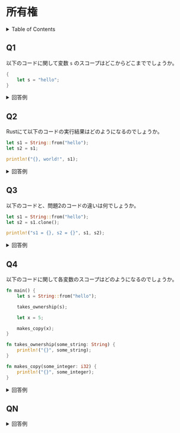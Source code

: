 # 所有権

<!-- START doctoc generated TOC please keep comment here to allow auto update -->
<!-- DON'T EDIT THIS SECTION, INSTEAD RE-RUN doctoc TO UPDATE -->
<details>
<summary>Table of Contents</summary>

- [Q1](#q1)
- [Q2](#q2)
- [Q3](#q3)
- [Q4](#q4)
- [QN](#qn)

</details>
<!-- END doctoc generated TOC please keep comment here to allow auto update -->

## Q1

以下のコードに関して変数 `s` のスコープはどこからどこまででしょうか。

```rust
{
    let s = "hello";
}
```

<details>
<summary>回答例</summary>

```rust
{                       // 無効。宣言されていない
    let s = "hello";    // 有効
}                       // 無効。スコープの終了
```

</details>

## Q2

Rustにて以下のコードの実行結果はどのようになるのでしょうか。

```rust
let s1 = String::from("hello");
let s2 = s1;

println!("{}, world!", s1);
```

<details>
<summary>回答例</summary>

`String` 型の値はスタックではなく、ヒープメモリに格納されている（ユーザー入力などの実行時にサイズが確定する変数を保存するため）。

変数にはヒープメモリに格納されている値ではなく、スタックに積まれているヒープメモリへのポインタや現在使用しているメモリ量、OSから受け取った全メモリ量などの情報が格納されている。

つまり単純に変数をほかの変数に代入すると、このスタックのデータがコピーされてしまい、新しい変数の同じヒープメモリを参照していることになる。

```rust
let s1 = String::from("hello"); // ヒープメモリにStringを作成。変数にはポインタなど
let s2 = s1;                    // スタックにあるポインタなどがコピーされる
```

![](https://doc.rust-jp.rs/book-ja/img/trpl04-02.svg)

Rustの特徴的な部分は、変数の2重解放エラーを防止するために、上記のようなコードの場合に `s1` が有効ではないと判定し確保されているメモリを解放する。

つまり変数 `s1` には参照することができなくなる。

```rust
let s1 = String::from("hello");
let s2 = s1;

println!("{}, world!", s1);     // コンパイルエラーが発生
```

</details>

## Q3

以下のコードと、問題2のコードの違いは何でしょうか。

```rust
let s1 = String::from("hello");
let s2 = s1.clone();

println!("s1 = {}, s2 = {}", s1, s2);
```

<details>
<summary>回答例</summary>

問題2では変数に格納されているスタックにあるポインタなどのデータがコピーされる。

そのためRustの **ムーブ** という機能が働き、変数 `s1` が格納しているスタックのデータは解放されてアクセスすることができなくなる。

`clone()` を使用すると、ヒープメモリに存在するデータ自体をコピーするため、変数 `s1` には引き続いてアクセスすることが可能となっている。

```rust
let s1 = String::from("hello");
let s2 = s1.clone();

println!("s1 = {}, s2 = {}", s1, s2);   // s1にはアクセス可能である
```

</details>

## Q4

以下のコードに関して各変数のスコープはどのようになるのでしょうか。

```rust
fn main() {
    let s = String::from("hello");

    takes_ownership(s);

    let x = 5;

    makes_copy(x);
}

fn takes_ownership(some_string: String) {
    println!("{}", some_string);
}

fn makes_copy(some_integer: i32) {
    println!("{}", some_integer);
}
```

<details>
<summary>回答例</summary>

```rust
fn main() {
    let s = String::from("hello");  // sがスコープで有効になる

    takes_ownership(s);             // sが関数にムーブされる
                                    // 以下ではsは使用できない

    let x = 5;                      // xがスコープに入る

    makes_copy(x);                  // 整数はコピーされる
                                    // 以下でもxは使用できる
}

fn takes_ownership(some_string: String) {   // some_stringがスコープで有効になる
    println!("{}", some_string);
}

fn makes_copy(some_integer: i32) {  // some_integerがスコープで有効になる
    println!("{}", some_integer);
}
```

</details>

## QN

<details>
<summary>回答例</summary>



</details>
